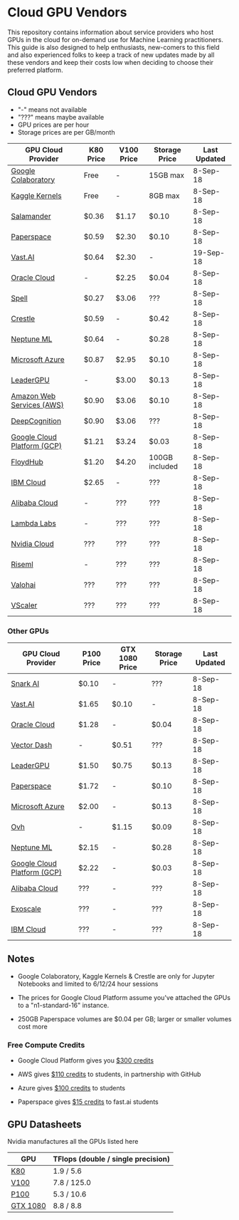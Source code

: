 # Cloud GPU Vendors

This repository contains information about service providers who host GPUs in
the cloud for on-demand use for Machine Learning practitioners. This guide is
also designed to help enthusiasts, new-comers to this field and also experienced
folks to keep a track of new updates made by all these vendors and keep their
costs low when deciding to choose their preferred platform.

## Cloud GPU Vendors

- "-" means not available
- "???" means maybe available
- GPU prices are per hour
- Storage prices are per GB/month

| GPU Cloud Provider                                                                                    | K80 Price | V100 Price | Storage Price  | Last Updated |
| ----------------------------------------------------------------------------------------------------- | --------- | ---------- | -------------- | ------------ |
| [Google Colaboratory](https://colab.research.google.com/)                                            | Free      | -          | 15GB max       | 8-Sep-18     |
| [Kaggle Kernels](https://www.kaggle.com/dansbecker/running-kaggle-kernels-with-a-gpu)                 | Free      | -          | 8GB max        | 8-Sep-18     |
| [Salamander](https://salamander.ai/)                                                                  | $0.36     | $1.17      | $0.10          | 8-Sep-18     |
| [Paperspace](https://www.paperspace.com/)                                                             | $0.59     | $2.30      | $0.10          | 8-Sep-18     |
| [Vast.AI](https://vast.ai/)                                                                           | $0.64     | $2.30      | -              | 19-Sep-18    |
| [Oracle Cloud](https://cloud.oracle.com/compute/gpu/features)                                         | -         | $2.25      | $0.04          | 8-Sep-18     |
| [Spell](https://spell.run/)                                                                           | $0.27     | $3.06      | ???            | 8-Sep-18     |
| [Crestle](https://www.crestle.com/)                                                                   | $0.59     | -          | $0.42          | 8-Sep-18     |
| [Neptune ML](https://neptune.ml/)                                                                     | $0.64     | -          | $0.28          | 8-Sep-18     |
| [Microsoft Azure](https://docs.microsoft.com/en-us/azure/virtual-machines/windows/sizes-gpu)          | $0.87     | $2.95      | $0.10          | 8-Sep-18     |
| [LeaderGPU](https://www.leadergpu.com/)                                                               | -         | $3.00      | $0.13          | 8-Sep-18     |
| [Amazon Web Services (AWS)](https://aws.amazon.com/ec2/instance-types/p2/)                            | $0.90     | $3.06      | $0.10          | 8-Sep-18     |
| [DeepCognition](https://deepcognition.ai/)                                                            | $0.90     | $3.06      | ???            | 8-Sep-18     |
| [Google Cloud Platform (GCP)](https://cloud.google.com/gpu/)                                          | $1.21     | $3.24      | $0.03          | 8-Sep-18     |
| [FloydHub](https://www.floydhub.com/)                                                                 | $1.20     | $4.20      | 100GB included | 8-Sep-18     |
| [IBM Cloud](https://www.ibm.com/cloud/gpu)                                                            | $2.65     | -          | ???            | 8-Sep-18     |
| [Alibaba Cloud](https://www.alibabacloud.com/product/gpu?spm=a3c0i.11728334.1144220.1.23794a1clKeiCs) | -         | ???        | ???            | 8-Sep-18     |
| [Lambda Labs](https://lambdalabs.com/)                                                                | -         | ???        | ???            | 8-Sep-18     |
| [Nvidia Cloud](https://www.nvidia.com/en-us/data-center/gpu-cloud-computing/)                         | ???       | ???        | ???            | 8-Sep-18     |
| [Riseml](https://riseml.com/)                                                                         | -         | ???        | ???            | 8-Sep-18     |
| [Valohai](https://valohai.com/)                                                                       | ???       | ???        | ???            | 8-Sep-18     |
| [VScaler](https://www.vscaler.com/)                                                                   | ???       | ???        | ???            | 8-Sep-18     |

### Other GPUs

| GPU Cloud Provider                                                                                    | P100 Price | GTX 1080 Price | Storage Price | Last Updated |
| ----------------------------------------------------------------------------------------------------- | ---------- | -------------- | ------------- | ------------ |
| [Snark AI](https://snark.ai/)                                                                         | $0.10      | -              | ???           | 8-Sep-18     |
| [Vast.AI](https://vast.ai/)                                                                           | $1.65      | $0.10          | -             | 8-Sep-18     |
| [Oracle Cloud](https://cloud.oracle.com/compute/gpu/features)                                         | $1.28      | -              | $0.04         | 8-Sep-18     |
| [Vector Dash](https://vectordash.com/)                                                                | -          | $0.51          | ???           | 8-Sep-18     |
| [LeaderGPU](https://www.leadergpu.com/)                                                               | $1.50      | $0.75          | $0.13         | 8-Sep-18     |
| [Paperspace](https://www.paperspace.com/)                                                             | $1.72      | -              | $0.10         | 8-Sep-18     |
| [Microsoft Azure](https://docs.microsoft.com/en-us/azure/virtual-machines/windows/sizes-gpu)          | $2.00      | -              | $0.13         | 8-Sep-18     |
| [Ovh](https://www.ovh.com/world/public-cloud/instances/prices/)                                       | -          | $1.15          | $0.09         | 8-Sep-18     |
| [Neptune ML](https://neptune.ml/)                                                                     | $2.15      | -              | $0.28         | 8-Sep-18     |
| [Google Cloud Platform (GCP)](https://cloud.google.com/gpu/)                                          | $2.22      | -              | $0.03         | 8-Sep-18     |
| [Alibaba Cloud](https://www.alibabacloud.com/product/gpu?spm=a3c0i.11728334.1144220.1.23794a1clKeiCs) | ???        | -              | ???           | 8-Sep-18     |
| [Exoscale](https://exoscale.com/)                                                                     | ???        | -              | ???           | 8-Sep-18     |
| [IBM Cloud](https://www.ibm.com/cloud/gpu)                                                            | ???        | -              | ???           | 8-Sep-18     |

## Notes

- Google Colaboratory, Kaggle Kernels & Crestle are only for Jupyter Notebooks
and limited to 6/12/24 hour sessions

- The prices for Google Cloud Platform assume you've attached the GPUs to a
"n1-standard-16" instance.

- 250GB Paperspace volumes are $0.04 per GB; larger or smaller volumes cost more

### Free Compute Credits

- Google Cloud Platform gives you
[$300 credits](https://cloud.google.com/free/)

- AWS gives [$110 credits](https://education.github.com/pack/) to students, in partnership with GitHub

- Azure gives
[$100 credits](https://azure.microsoft.com/en-in/free/students/)
to students

- Paperspace gives [$15 credits](https://github.com/asiedubrempong/fastai_deeplearn_part1/blob/master/tools/paperspace.md#summary-of-charges) to fast.ai students

## GPU Datasheets

Nvidia manufactures all the GPUs listed here

| GPU                                                                                                                        | TFlops (double / single precision) |
| -------------------------------------------------------------------------------------------------------------------------- | ---------------------------------- |
| [K80](https://www.nvidia.com/content/dam/en-zz/Solutions/Data-Center/tesla-product-literature/TeslaK80-datasheet.pdf)      | 1.9 / 5.6                          |
| [V100](https://images.nvidia.com/content/technologies/volta/pdf/tesla-volta-v100-datasheet-letter-fnl-web.pdf)             | 7.8 / 125.0                        |
| [P100](https://images.nvidia.com/content/tesla/pdf/nvidia-tesla-p100-datasheet.pdf)                                        | 5.3 / 10.6                         |
| [GTX 1080](https://international.download.nvidia.com/geforce-com/international/pdfs/GeForce_GTX_1080_Whitepaper_FINAL.pdf) | 8.8 / 8.8                          |
